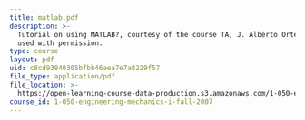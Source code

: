 ```yaml
---
title: matlab.pdf
description: >-
  Tutorial on using MATLAB?, courtesy of the course TA, J. Alberto Ortega, and
  used with permission.
type: course
layout: pdf
uid: c8cd93840305bfbb46aea7e7a8229f57
file_type: application/pdf
file_location: >-
  https://open-learning-course-data-production.s3.amazonaws.com/1-050-engineering-mechanics-i-fall-2007/c8cd93840305bfbb46aea7e7a8229f57_matlab.pdf
course_id: 1-050-engineering-mechanics-i-fall-2007
---
```

